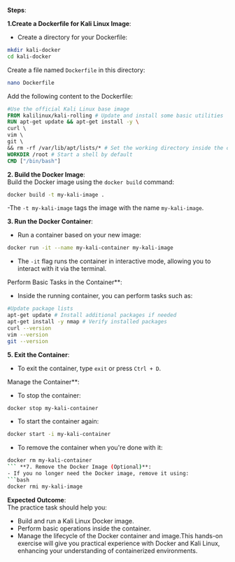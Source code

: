 **Steps**:

**1.Create a Dockerfile for Kali Linux Image**:  
- Create a directory for your Dockerfile:  
```bash  
mkdir kali-docker  
cd kali-docker  
```  
 Create a file named `Dockerfile` in this directory:  
```bash  
nano Dockerfile  
```  
Add the following content to the Dockerfile:  
```Dockerfile  
#Use the official Kali Linux base image  
FROM kalilinux/kali-rolling # Update and install some basic utilities  
RUN apt-get update && apt-get install -y \  
curl \  
vim \  
git \  
&& rm -rf /var/lib/apt/lists/* # Set the working directory inside the container  
WORKDIR /root # Start a shell by default  
CMD ["/bin/bash"]  
``` 
**2. Build the Docker Image**:  
Build the Docker image using the `docker build` command:  
```bash  
docker build -t my-kali-image .  
```  
-The `-t my-kali-image` tags the image with the name `my-kali-image`.

**3. Run the Docker Container**:  
- Run a container based on your new image:  
```bash  
docker run -it --name my-kali-container my-kali-image  
```  
- The `-it` flag runs the container in interactive mode, allowing you to interact with it via the terminal.

 Perform Basic Tasks in the Container**:  
- Inside the running container, you can perform tasks such as:  
```bash
#Update package lists  
apt-get update # Install additional packages if needed  
apt-get install -y nmap # Verify installed packages  
curl --version  
vim --version  
git --version  
```

**5. Exit the Container**:  
- To exit the container, type `exit` or press `Ctrl + D`.

 Manage the Container**:  
- To stop the container:  
```bash  
docker stop my-kali-container  
```  
- To start the container again:  
```bash  
docker start -i my-kali-container  
```  
- To remove the container when you're done with it:  
```bash  
docker rm my-kali-container  
``` **7. Remove the Docker Image (Optional)**:  
- If you no longer need the Docker image, remove it using:  
```bash  
docker rmi my-kali-image  
```
**Expected Outcome**:  
The practice task should help you:  
- Build and run a Kali Linux Docker image.  
- Perform basic operations inside the container.  
- Manage the lifecycle of the Docker container and image.This hands-on exercise will give you practical experience with Docker and Kali Linux, enhancing your understanding of containerized environments.


<!--stackedit_data:
eyJoaXN0b3J5IjpbLTE1Mzg5NjA5MiwtNDYzMzMyOTk3LC04NT
EyMDYxNjMsMTY4NzU5NTgyNiwyMTA3MzA5NjM1XX0=
-->